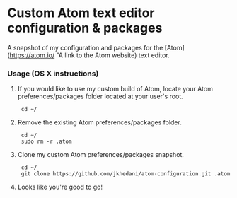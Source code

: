 # Custom Atom text editor configuration & packages

A snapshot of my configuration and packages for the [Atom](https://atom.io/ "A link to the Atom website) text editor.

### Usage (OS X instructions)

1. If you would like to use my custom build of Atom, locate your Atom
	 preferences/packages folder located at your user's root.

		cd ~/

2. Remove the existing Atom preferences/packages folder.

		cd ~/
		sudo rm -r .atom

3. Clone my custom Atom preferences/packages snapshot.

		cd ~/
		git clone https://github.com/jkhedani/atom-configuration.git .atom

4. Looks like you're good to go!
